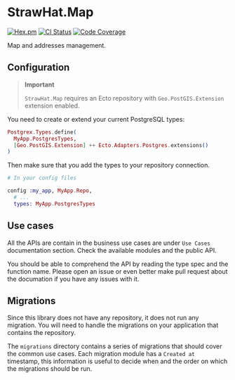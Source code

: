 # StrawHat.Map

[![Hex.pm](https://img.shields.io/hexpm/v/straw_hat_map.svg)](https://hex.pm/packages/straw_hat_map)
[![CI Status](https://travis-ci.org/straw-hat-team/straw_hat_map.svg?branch=master)](https://travis-ci.org/straw-hat-team/straw_hat_map)
[![Code Coverage](https://codecov.io/gh/straw-hat-team/straw_hat_map/branch/master/graph/badge.svg)](https://codecov.io/gh/straw-hat-team/straw_hat_map)

Map and addresses management.

## Configuration

> **Important**
>
> `StrawHat.Map` requires an Ecto repository with `Geo.PostGIS.Extension`
> extension enabled.

You need to create or extend your current PostgreSQL types:

```elixir
Postgrex.Types.define(
  MyApp.PostgresTypes,
  [Geo.PostGIS.Extension] ++ Ecto.Adapters.Postgres.extensions()
)
```

Then make sure that you add the types to your repository connection.

```elixir
# In your config files

config :my_app, MyApp.Repo,
  # ...
  types: MyApp.PostgresTypes
```

## Use cases

All the APIs are contain in the business use cases are under `Use Cases`
documentation section. Check the available modules and the public API.

You should be able to comprehend the API by reading the type spec and the
function name. Please open an issue or even better make pull request about the
documation if you have any issues with it.

## Migrations

Since this library does not have any repository, it does not run any migration.
You will need to handle the migrations on your application that contains the
repository.

The `migrations` directory contains a series of migrations that should cover
the common use cases. Each migration module has a `Created at` timestamp, this
information is useful to decide when and the order on which the migrations
should be run.